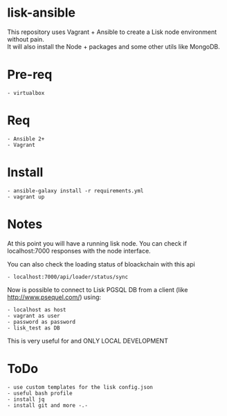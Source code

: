 # lisk-ansible
This repository uses Vagrant + Ansible to create a Lisk node environment without pain.<br>
It will also install the Node + packages and some other utils like MongoDB.

# Pre-req
    - virtualbox

# Req
    - Ansible 2+
    - Vagrant

# Install
    - ansible-galaxy install -r requirements.yml
    - vagrant up

# Notes
At this point you will have a running lisk node.
You can check if localhost:7000 responses with the node interface.

You can also check the loading status of bloackchain with this api

    - localhost:7000/api/loader/status/sync

Now is possible to connect to Lisk PGSQL DB from a client (like http://www.psequel.com/) using:

    - localhost as host
    - vagrant as user
    - password as password
    - lisk_test as DB

This is very useful for and ONLY LOCAL DEVELOPMENT

# ToDo
    - use custom templates for the lisk config.json
    - useful bash profile
    - install jq
    - install git and more -.-

